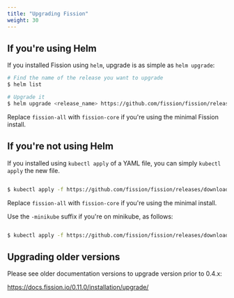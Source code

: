 ```yaml
---
title: "Upgrading Fission"
weight: 30
---
```


## If you're using Helm 

If you installed Fission using `helm`, upgrade is as simple as `helm
upgrade`:

```bash
# Find the name of the release you want to upgrade
$ helm list

# Upgrade it 
$ helm upgrade <release_name> https://github.com/fission/fission/releases/download/0.11.0/fission-all-0.11.0.tgz
```

Replace `fission-all` with `fission-core` if you're using the minimal
Fission install.

## If you're not using Helm 

If you installed using `kubectl apply` of a YAML file, you can simply
`kubectl apply` the new file.

```bash

$ kubectl apply -f https://github.com/fission/fission/releases/download/0.11.0/fission-all-0.11.0.yaml

```

Replace `fission-all` with `fission-core` if you're using the minimal
install.

Use the `-minikube` suffix if you're on minikube, as follows:
```bash

$ kubectl apply -f https://github.com/fission/fission/releases/download/0.11.0/fission-all-0.11.0-minikube.yaml

```




## Upgrading older versions

Please see older documentation versions to upgrade version prior to
0.4.x:

https://docs.fission.io/0.11.0/installation/upgrade/

